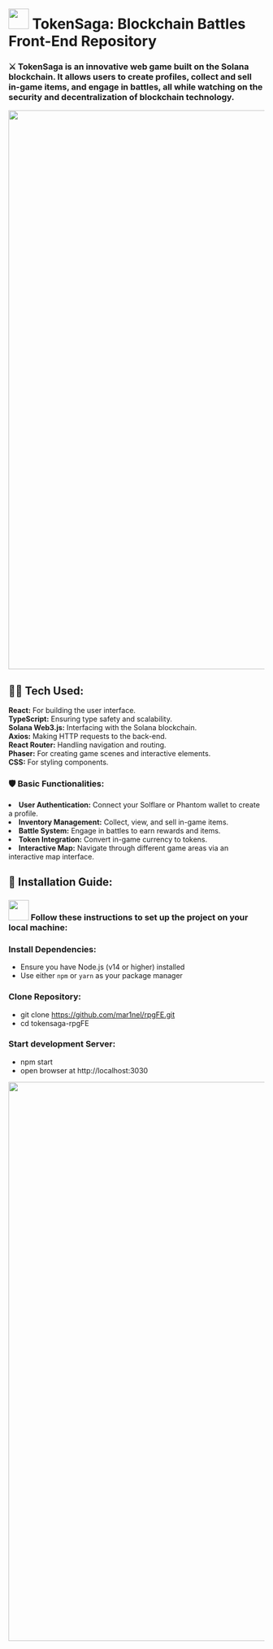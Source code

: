 # <img align="" src="https://github.com/mar1nel/rpgFE/assets/110196455/bf50d313-8ef1-4870-a1ac-46220b51a9c7" title="React" alt="" width="40"/> TokenSaga: Blockchain Battles Front-End Repository

### ⚔️ TokenSaga is an innovative web game built on the Solana blockchain. It allows users to create profiles, collect and sell in-game items, and engage in battles, all while watching on the security and decentralization of blockchain technology.

<p align="center">
  <img src="https://github.com/mar1nel/rpgFE/assets/110196455/73861013-9757-452c-b634-ce4684093d7d" width="1100" />
</p>

<!-- https://github.com/mar1nel/rpgFE/assets/110196455/72191f1b-28d2-4699-ab7f-12c95436e5ae -->

## 🧑‍💻 Tech Used:
<strong>React:</strong> For building the user interface.</br>
<strong>TypeScript:</strong> Ensuring type safety and scalability.</br>
<strong>Solana Web3.js:</strong> Interfacing with the Solana blockchain.</br>
<strong>Axios:</strong> Making HTTP requests to the back-end.</br>
<strong>React Router:</strong> Handling navigation and routing.</br>
<strong>Phaser:</strong> For creating game scenes and interactive elements.</br>
<strong>CSS:</strong> For styling components.</br>

### 🛡️ Basic Functionalities:

<li><strong>User Authentication:</strong> Connect your Solflare or Phantom wallet to create a profile.</li>
<li><strong>Inventory Management:</strong> Collect, view, and sell in-game items.</li>
<li><strong>Battle System:</strong> Engage in battles to earn rewards and items.</li>
<li><strong>Token Integration:</strong> Convert in-game currency to tokens.</li>
<li><strong>Interactive Map:</strong> Navigate through different game areas via an interactive map interface.</li>
        
## 👀 Installation Guide:
### <img align="" src="https://github.com/mar1nel/rpgFE/assets/110196455/097babb1-8670-41af-add9-d22847faf76a" title="React" alt="" width="40"/> Follow these instructions to set up the project on your local machine:</p>

### Install Dependencies:
- Ensure you have Node.js (v14 or higher) installed
- Use either `npm` or `yarn` as your package manager

### Clone Repository:
- git clone https://github.com/mar1nel/rpgFE.git
- cd tokensaga-rpgFE

### Start development Server:
- npm start
- open browser at http://localhost:3030

<p align="center">
  <img src="https://github.com/mar1nel/rpgFE/assets/110196455/7874f9c4-cbec-4bdf-b72f-d319e748fea4" width="1100" />
</p>

